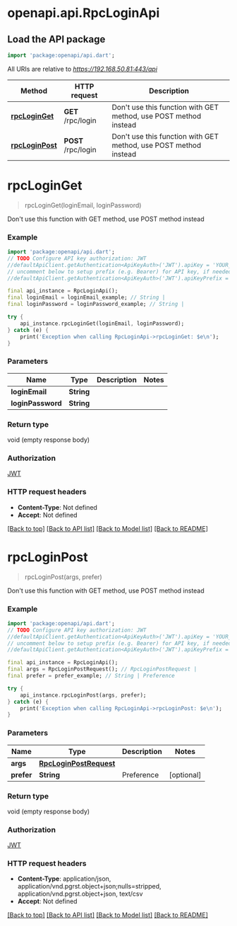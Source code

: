# openapi.api.RpcLoginApi

## Load the API package
```dart
import 'package:openapi/api.dart';
```

All URIs are relative to *https://192.168.50.81:443/api*

Method | HTTP request | Description
------------- | ------------- | -------------
[**rpcLoginGet**](RpcLoginApi.md#rpcloginget) | **GET** /rpc/login | Don't use this function with GET method, use POST method instead
[**rpcLoginPost**](RpcLoginApi.md#rpcloginpost) | **POST** /rpc/login | Don't use this function with GET method, use POST method instead


# **rpcLoginGet**
> rpcLoginGet(loginEmail, loginPassword)

Don't use this function with GET method, use POST method instead

### Example
```dart
import 'package:openapi/api.dart';
// TODO Configure API key authorization: JWT
//defaultApiClient.getAuthentication<ApiKeyAuth>('JWT').apiKey = 'YOUR_API_KEY';
// uncomment below to setup prefix (e.g. Bearer) for API key, if needed
//defaultApiClient.getAuthentication<ApiKeyAuth>('JWT').apiKeyPrefix = 'Bearer';

final api_instance = RpcLoginApi();
final loginEmail = loginEmail_example; // String | 
final loginPassword = loginPassword_example; // String | 

try {
    api_instance.rpcLoginGet(loginEmail, loginPassword);
} catch (e) {
    print('Exception when calling RpcLoginApi->rpcLoginGet: $e\n');
}
```

### Parameters

Name | Type | Description  | Notes
------------- | ------------- | ------------- | -------------
 **loginEmail** | **String**|  | 
 **loginPassword** | **String**|  | 

### Return type

void (empty response body)

### Authorization

[JWT](../README.md#JWT)

### HTTP request headers

 - **Content-Type**: Not defined
 - **Accept**: Not defined

[[Back to top]](#) [[Back to API list]](../README.md#documentation-for-api-endpoints) [[Back to Model list]](../README.md#documentation-for-models) [[Back to README]](../README.md)

# **rpcLoginPost**
> rpcLoginPost(args, prefer)

Don't use this function with GET method, use POST method instead

### Example
```dart
import 'package:openapi/api.dart';
// TODO Configure API key authorization: JWT
//defaultApiClient.getAuthentication<ApiKeyAuth>('JWT').apiKey = 'YOUR_API_KEY';
// uncomment below to setup prefix (e.g. Bearer) for API key, if needed
//defaultApiClient.getAuthentication<ApiKeyAuth>('JWT').apiKeyPrefix = 'Bearer';

final api_instance = RpcLoginApi();
final args = RpcLoginPostRequest(); // RpcLoginPostRequest | 
final prefer = prefer_example; // String | Preference

try {
    api_instance.rpcLoginPost(args, prefer);
} catch (e) {
    print('Exception when calling RpcLoginApi->rpcLoginPost: $e\n');
}
```

### Parameters

Name | Type | Description  | Notes
------------- | ------------- | ------------- | -------------
 **args** | [**RpcLoginPostRequest**](RpcLoginPostRequest.md)|  | 
 **prefer** | **String**| Preference | [optional] 

### Return type

void (empty response body)

### Authorization

[JWT](../README.md#JWT)

### HTTP request headers

 - **Content-Type**: application/json, application/vnd.pgrst.object+json;nulls=stripped, application/vnd.pgrst.object+json, text/csv
 - **Accept**: Not defined

[[Back to top]](#) [[Back to API list]](../README.md#documentation-for-api-endpoints) [[Back to Model list]](../README.md#documentation-for-models) [[Back to README]](../README.md)

